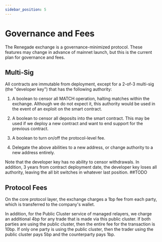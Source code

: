 ```yaml
---
sidebar_position: 5
---
```


# Governance and Fees

The Renegade exchange is a governance-minimized protocol. These features may
change in advance of mainnet launch, but this is the current plan for
governance and fees.

## Multi-Sig

All contracts are immutable from deployment, except for a 2-of-3 multi-sig (the
"developer key") that has the following authority:

1.  A boolean to censor all MATCH operation, halting matches within the
    exchange. Although we do not expect it, this authority would be used in the
    event of an exploit on the smart contract.

1.  A boolean to censor all deposits into the smart contract. This may be used
    if we deploy a new contract and want to end support for the previous
    contract.

1.  A boolean to turn on/off the protocol-level fee.

1.  Delegate the above abilities to a new address, or change authority to a new
    address entirely.

Note that the developer key has no ability to censor withdrawals. In addition,
3 years from contract deployment date, the developer key loses all authority,
leaving the all bit switches in whatever last position.
##TODO

## Protocol Fees

On the core protocol layer, the exchange charges a 1bp fee from each party,
which is transferred to the company's wallet.

In addition, for the Public Cluster service of managed relayers, we charge an
additional 4bp for any trade that is made via this public cluster. If both
parties are using the public cluster, then the entire fee for the transaction
is 10bp. If only one party is using the public cluster, then the trader using
the public cluster pays 5bp and the counterparty pays 1bp.
